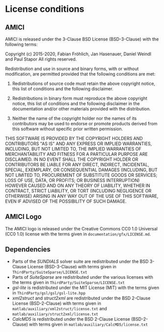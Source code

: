# License conditions

## AMICI

AMICI is released under the 3-Clause BSD License (BSD-3-Clause) with the
following terms:

Copyright (c) 2015-2020, Fabian Fröhlich, Jan Hasenauer, Daniel Weindl and Paul Stapor
All rights reserved.

Redistribution and use in source and binary forms, with or without modification, are permitted provided that the following conditions are met:

1. Redistributions of source code must retain the above copyright notice, this list of conditions and the following disclaimer.

2. Redistributions in binary form must reproduce the above copyright notice, this list of conditions and the following disclaimer in the documentation and/or other materials provided with the distribution.

3. Neither the name of the copyright holder nor the names of its contributors may be used to endorse or promote products derived from this software without specific prior written permission.

THIS SOFTWARE IS PROVIDED BY THE COPYRIGHT HOLDERS AND CONTRIBUTORS "AS IS" AND ANY EXPRESS OR IMPLIED WARRANTIES, INCLUDING, BUT NOT LIMITED TO, THE IMPLIED WARRANTIES OF MERCHANTABILITY AND FITNESS FOR A PARTICULAR PURPOSE ARE DISCLAIMED. IN NO EVENT SHALL THE COPYRIGHT HOLDER OR CONTRIBUTORS BE LIABLE FOR ANY DIRECT, INDIRECT, INCIDENTAL, SPECIAL, EXEMPLARY, OR CONSEQUENTIAL DAMAGES (INCLUDING, BUT NOT LIMITED TO, PROCUREMENT OF SUBSTITUTE GOODS OR SERVICES; LOSS OF USE, DATA, OR PROFITS; OR BUSINESS INTERRUPTION) HOWEVER CAUSED AND ON ANY THEORY OF LIABILITY, WHETHER IN CONTRACT, STRICT LIABILITY, OR TORT (INCLUDING NEGLIGENCE OR OTHERWISE) ARISING IN ANY WAY OUT OF THE USE OF THIS SOFTWARE, EVEN IF ADVISED OF THE POSSIBILITY OF SUCH DAMAGE.

## AMICI Logo

The AMICI logo is released under the Creative Commons CC0 1.0 Universal
(CC0 1.0) license with the terms given in `documentation/gfx/LICENSE.md`.

## Dependencies

* Parts of the *SUNDIALS* solver suite are redistributed under the BSD 3-Clause
  License (BSD-3-Clause) with terms given in
  `ThirdParty/SuiteSparse/LICENSE.txt`
* Parts of *SuiteSparse* are redistributed under the various licenses with the
  terms given in `ThirdParty/SuiteSparse/LICENSE.txt`
* *gsl-lite* is redistributed under the MIT License (MIT) with the terms given
  in `ThirdParty/gsl/gsl/gsl-lite.hpp`
* *xml2struct* and *struct2xml* are redistributed under the BSD 2-Clause
  License (BSD-2-Clause) with terms given in
  `matlab/auxiliary/xml2struct/license.txt` and
  `matlab/auxiliary/struct2xml/license.txt`
* *CalcMD5* is redistributed under the BSD 2-Clause License (BSD-2-Clause)
  with terms given in `matlab/auxiliary/CalcMD5/license.txt`
